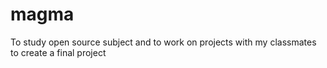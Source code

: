 # magma
To study open source subject and to work on projects with my classmates to create a final project
